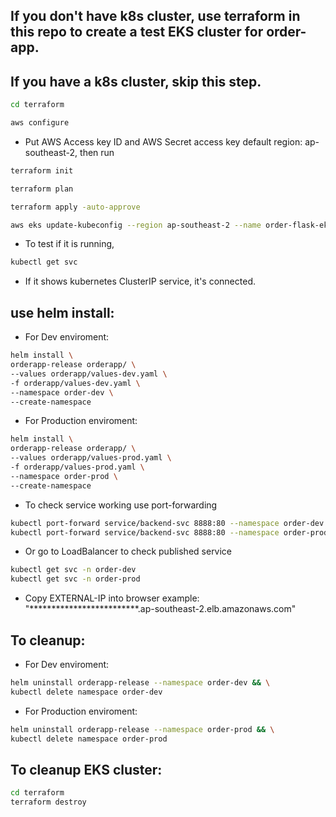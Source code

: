 ## If you don't have k8s cluster, use terraform in this repo to create a test EKS cluster for order-app.

## If you have a k8s cluster, skip this step.
```bash
cd terraform

aws configure
```
- Put AWS Access key ID and AWS Secret access key default region: ap-southeast-2, then run
```bash
terraform init

terraform plan

terraform apply -auto-approve

aws eks update-kubeconfig --region ap-southeast-2 --name order-flask-eks
```
- To test if it is running, 
```bash
kubectl get svc
```        
- If it shows kubernetes ClusterIP service, it's connected.

## use helm install:

- For Dev enviroment:
```bash       
helm install \
orderapp-release orderapp/ \
--values orderapp/values-dev.yaml \
-f orderapp/values-dev.yaml \
--namespace order-dev \
--create-namespace
```
- For Production enviroment:
```bash
helm install \
orderapp-release orderapp/ \
--values orderapp/values-prod.yaml \
-f orderapp/values-prod.yaml \
--namespace order-prod \
--create-namespace
```

- To check service working use port-forwarding
```bash
kubectl port-forward service/backend-svc 8888:80 --namespace order-dev
kubectl port-forward service/backend-svc 8888:80 --namespace order-prod
```
- Or go to LoadBalancer to check published service
```bash
kubectl get svc -n order-dev
kubectl get svc -n order-prod
```
- Copy EXTERNAL-IP into browser example:
"*************************.ap-southeast-2.elb.amazonaws.com"


## To cleanup:
- For Dev enviroment:
```bash
helm uninstall orderapp-release --namespace order-dev && \
kubectl delete namespace order-dev
```
- For Production enviroment:
```bash        
helm uninstall orderapp-release --namespace order-prod && \
kubectl delete namespace order-prod
```
## To cleanup EKS cluster:
```bash 
cd terraform
terraform destroy
```
